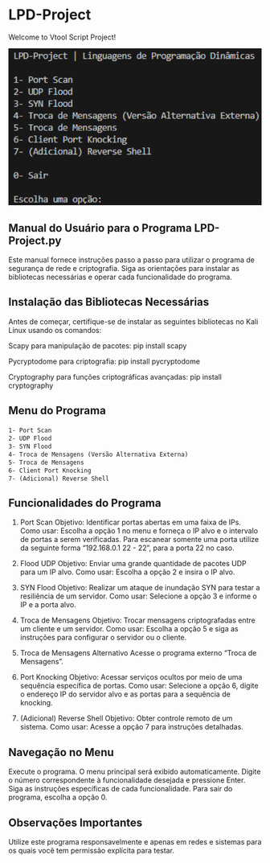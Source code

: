 # LPD-Project
Welcome to Vtool Script Project!

<img src="/Images/LPD-Project.png" width="800">


## Manual do Usuário para o Programa LPD-Project.py
Este manual fornece instruções passo a passo para utilizar o programa de segurança de rede e
criptografia. Siga as orientações para instalar as bibliotecas necessárias e operar cada
funcionalidade do programa.


## Instalação das Bibliotecas Necessárias
Antes de começar, certifique-se de instalar as seguintes bibliotecas no Kali Linux usando os comandos:

Scapy para manipulação de pacotes:
    pip install scapy

Pycryptodome para criptografia:
    pip install pycryptodome

Cryptography para funções criptográficas avançadas:
    pip install cryptography


## Menu do Programa
    1- Port Scan
    2- UDP Flood
    3- SYN Flood
    4- Troca de Mensagens (Versão Alternativa Externa)
    5- Troca de Mensagens
    6- Client Port Knocking
    7- (Adicional) Reverse Shell


## Funcionalidades do Programa
1. Port Scan
Objetivo: Identificar portas abertas em uma faixa de IPs.
Como usar: Escolha a opção 1 no menu e forneça o IP alvo e o intervalo de portas a serem verificadas.
Para escanear somente uma porta utilize da seguinte forma “192.168.0.1 22 - 22”, para a porta 22 no caso.
    
2. Flood UDP
Objetivo: Enviar uma grande quantidade de pacotes UDP para um IP alvo.
Como usar: Escolha a opção 2 e insira o IP alvo.

3. SYN Flood
Objetivo: Realizar um ataque de inundação SYN para testar a resiliência de um servidor.
Como usar: Selecione a opção 3 e informe o IP e a porta alvo.

4. Troca de Mensagens
Objetivo: Trocar mensagens criptografadas entre um cliente e um servidor.
Como usar: Escolha a opção 5 e siga as instruções para configurar o servidor ou o cliente.

5. Troca de Mensagens Alternativo
Acesse o programa externo “Troca de Mensagens”.

6. Port Knocking
Objetivo: Acessar serviços ocultos por meio de uma sequência específica de portas.
Como usar: Selecione a opção 6, digite o endereço IP do servidor alvo e as portas para a sequência de knocking.

7. (Adicional) Reverse Shell
Objetivo: Obter controle remoto de um sistema.
Como usar: Acesse a opção 7 para instruções detalhadas.


## Navegação no Menu
Execute o programa. O menu principal será exibido automaticamente.
Digite o número correspondente à funcionalidade desejada e pressione Enter.
Siga as instruções específicas de cada funcionalidade.
Para sair do programa, escolha a opção 0.

## Observações Importantes
Utilize este programa responsavelmente e apenas em redes e sistemas para os quais você tem permissão explícita para testar.